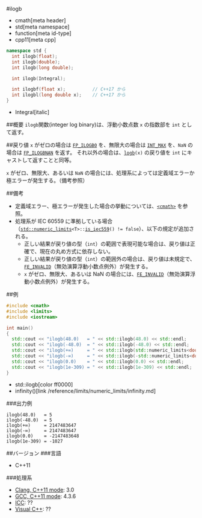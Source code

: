 #ilogb
* cmath[meta header]
* std[meta namespace]
* function[meta id-type]
* cpp11[meta cpp]

```cpp
namespace std {
  int ilogb(float);
  int ilogb(double);
  int ilogb(long double);

  int ilogb(Integral);

  int ilogbf(float x);          // C++17 から
  int ilogbl(long double x);    // C++17 から
}
```
* Integral[italic]

##概要
`ilogb`関数(integer log binary)は、浮動小数点数 `x` の指数部を `int` として返す。


##戻り値
`x` がゼロの場合は [`FP_ILOGB0`](fp_ilogb0.md) を、無限大の場合は [`INT_MAX`](/reference/climits/int_max.md) を、`NaN` の場合は [`FP_ILOGBNAN`](fp_ilogbnan.md) を返す。
それ以外の場合は、[`logb`](logb.md)`(x)` の戻り値を `int` にキャストして返すことと同等。

`x` がゼロ、無限大、あるいは `NaN` の場合には、処理系によっては定義域エラーか極エラーが発生する。（備考参照）

##備考
- 定義域エラー、極エラーが発生した場合の挙動については、[`<cmath>`](../cmath.md) を参照。
- 処理系が IEC 60559 に準拠している場合（[`std::numeric_limits`](../limits/numeric_limits.md)`<T>::`[`is_iec559`](../limits/numeric_limits/is_iec559.md)`() != false`）、以下の規定が追加される。
	- 正しい結果が戻り値の型（`int`）の範囲で表現可能な場合は、戻り値は正確で、現在の丸め方式に依存しない。
	- 正しい結果が戻り値の型（`int`）の範囲外の場合は、戻り値は未規定で、[`FE_INVALID`](../cfenv/fe_invalid.md)（無効演算浮動小数点例外）が発生する。
	- `x` がゼロ、無限大、あるいは NaN の場合には、[`FE_INVALID`](../cfenv/fe_invalid.md)（無効演算浮動小数点例外）が発生する。


##例
```cpp
#include <cmath>
#include <limits>
#include <iostream>

int main()
{
  std::cout << "ilogb(48.0)   = " << std::ilogb(48.0) << std::endl;
  std::cout << "ilogb(-48.0)  = " << std::ilogb(-48.0) << std::endl;
  std::cout << "ilogb(+∞)     = " << std::ilogb(std::numeric_limits<double>::infinity()) << std::endl;
  std::cout << "ilogb(-∞)     = " << std::ilogb(-std::numeric_limits<double>::infinity()) << std::endl;
  std::cout << "ilogb(0.0)    = " << std::ilogb(0.0) << std::endl;
  std::cout << "ilogb(1e-309) = " << std::ilogb(1e-309) << std::endl;
}
```
* std::ilogb[color ff0000]
* infinity()[link /reference/limits/numeric_limits/infinity.md]

###出力例
```
ilogb(48.0)   = 5
ilogb(-48.0)  = 5
ilogb(+∞)     = 2147483647
ilogb(-∞)     = 2147483647
ilogb(0.0)    = -2147483648
ilogb(1e-309) = -1027
```

##バージョン
###言語
- C++11

###処理系
- [Clang, C++11 mode](/implementation.md#clang): 3.0
- [GCC, C++11 mode](/implementation.md#gcc): 4.3.6
- [ICC](/implementation.md#icc): ??
- [Visual C++](/implementation.md#visual_cpp): ??
